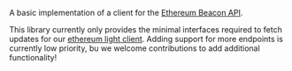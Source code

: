A basic implementation of a client for the [Ethereum Beacon API][beacon-api].

This library currently only provides the minimal interfaces required to fetch updates for our [ethereum light client](../../cosmwasm/ibc-union/light-clients/ethereum/README.md). Adding support for more endpoints is currently low priority, bu we welcome contributions to add additional functionality!

[beacon-api]: https://ethereum.github.io/beacon-APIs/
